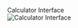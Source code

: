 Calculator Interface <br>
![Calculator Interface ](https://github.com/user-attachments/assets/b02de3a3-14a7-45ae-a2b2-70282e9ff523)

